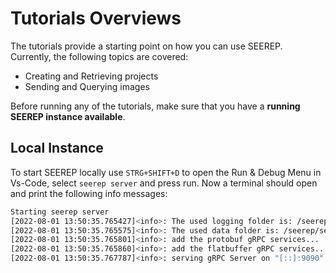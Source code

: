 # Tutorials Overviews

The tutorials provide a starting point on how you can use SEEREP. Currently, the following topics are covered:

- Creating and Retrieving projects
- Sending and Querying images

Before running any of the tutorials, make sure that
you have a  **running SEEREP instance available**.

## Local Instance

To start SEEREP locally use `STRG+SHIFT+D` to open the Run & Debug Menu in Vs-Code, select `seerep server` and press run.
Now a terminal should open and print the following info messages:

```bash
Starting seerep server
[2022-08-01 13:50:35.765427]<info>: The used logging folder is: /seerep/seerep-data/log/
[2022-08-01 13:50:35.765575]<info>: The used data folder is: /seerep/seerep-data/
[2022-08-01 13:50:35.765801]<info>: add the protobuf gRPC services...
[2022-08-01 13:50:35.765860]<info>: add the flatbuffer gRPC services...
[2022-08-01 13:50:35.767787]<info>: serving gRPC Server on "[::]:9090"...
```
